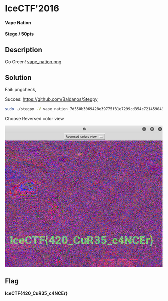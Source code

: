 # IceCTF'2016
#### Vape Nation
#### Stego / 50pts

## Description
Go Green! [vape_nation.png](https://play.icec.tf/problem-static/vape_nation_7d550b3069428e39775f31e7299cd354c721459043cf1a077bb388f4f531d459.png) 

## Solution

Fail: pngcheck, 

Succes: https://github.com/Baldanos/Stegpy
```bash
sudo ./stegpy -V vape_nation_7d550b3069428e39775f31e7299cd354c721459043cf1a077bb388f4f531d459.png
```
Choose Reversed color view

![image vape.solution.png](files/vape.solution.png)

## Flag
**IceCTF{420_CuR35_c4NCEr}**
